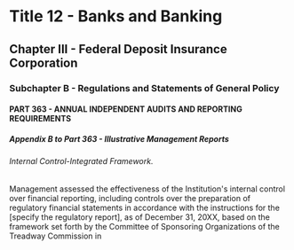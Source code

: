 
# Title 12 - Banks and Banking
## Chapter III - Federal Deposit Insurance Corporation
### Subchapter B - Regulations and Statements of General Policy
#### PART 363 - ANNUAL INDEPENDENT AUDITS AND REPORTING REQUIREMENTS
##### Appendix B to Part 363 - Illustrative Management Reports
###### Internal Control-Integrated Framework.

Management assessed the effectiveness of the Institution's internal control over financial reporting, including controls over the preparation of regulatory financial statements in accordance with the instructions for the [specify the regulatory report], as of December 31, 20XX, based on the framework set forth by the Committee of Sponsoring Organizations of the Treadway Commission in
